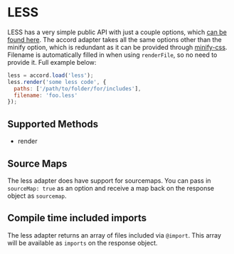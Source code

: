# LESS
LESS has a very simple public API with just a couple options, which [can be found here](https://github.com/less/less.js/#configuration). The accord adapter takes all the same options other than the minify option, which is redundant as it can be provided through [minify-css](minify-css.md). Filename is automatically filled in when using `renderFile`, so no need to provide it. Full example below:

```js
less = accord.load('less');
less.render('some less code', {
  paths: ['/path/to/folder/for/includes'],
  filename: 'foo.less'
});
```

## Supported Methods
 - render

## Source Maps

The less adapter does have support for sourcemaps. You can pass in `sourceMap: true` as an option and receive a map back on the response object as `sourcemap`.

## Compile time included imports

The less adapter returns an array of files included via `@import`. This array will be available as `imports` on the response object.
